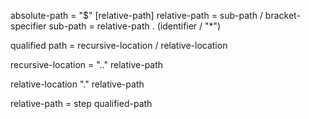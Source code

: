 absolute-path = "$" [relative-path]
relative-path = sub-path / bracket-specifier
sub-path = relative-path . (identifier / "*") 

qualified path = recursive-location / relative-location

recursive-location = ".." relative-path

relative-location "." relative-path

relative-path = step qualified-path

